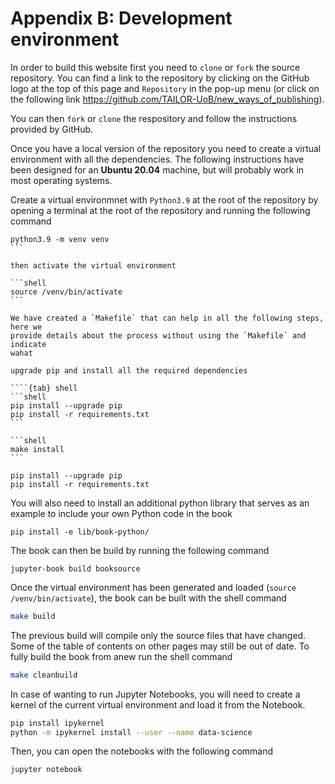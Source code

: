 # Appendix B: Development environment

In order to build this website first you need to `clone` or `fork` the source
repository. You can find a link to the repository by clicking on the GitHub
logo at the top of this page and `Repository` in the pop-up menu (or click on
the following link https://github.com/TAILOR-UoB/new_ways_of_publishing).

You can then `fork` or `clone` the respository and follow the instructions
provided by GitHub.

Once you have a local version of the repository you need to create a virtual
environment with all the dependencies. The following instructions have been
designed for an **Ubuntu 20.04** machine, but will probably work in most
operating systems.

Create a virtual environmnet with `Python3.9` at the root of the repository by
opening a terminal at the root of the repository and running the following
command

````shell
python3.9 -m venv venv
```

then activate the virtual environment

```shell
source /venv/bin/activate
```

We have created a `Makefile` that can help in all the following steps, here we
provide details about the process without using the `Makefile` and indicate
wahat 

upgrade pip and install all the required dependencies

````{tab} shell
```shell
pip install --upgrade pip
pip install -r requirements.txt
```
````
````{tab} Makefile
```shell
make install
```
````


```shell
pip install --upgrade pip
pip install -r requirements.txt
```

You will also need to install an additional python library that serves as an
example to include your own Python code in the book

```shell
pip install -e lib/book-python/
```

The book can then be build by running the following command

```shell
jupyter-book build booksource
```



Once the virtual environment has been generated and loaded (`source
/venv/bin/activate`), the book can be built with the shell command

```bash
make build
```

The previous build will compile only the source files that have changed. Some
of the table of contents on other pages may still be out of date. To fully
build the book from anew run the shell command

```bash
make cleanbuild
```

In case of wanting to run Jupyter Notebooks, you will need to create a kernel
of the current virtual environment and load it from the Notebook.

```bash
pip install ipykernel
python -m ipykernel install --user --name data-science
```

Then, you can open the notebooks with the following command

```bash
jupyter notebook
```
